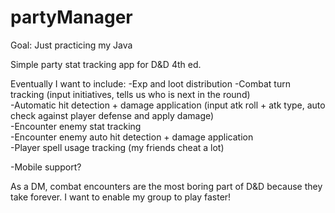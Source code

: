# partyManager

Goal: Just practicing my Java

Simple party stat tracking app for D&D 4th ed.

Eventually I want to include:
-Exp and loot distribution
-Combat turn tracking (input initiatives, tells us who is next in the round)  
-Automatic hit detection + damage application (input atk roll + atk type, auto check against player defense and apply damage)  
-Encounter enemy stat tracking  
-Encounter enemy auto hit detection + damage application  
-Player spell usage tracking (my friends cheat a lot)  

-Mobile support?  

As a DM, combat encounters are the most boring part of D&D because they take forever. I want to enable my group to play faster!  
